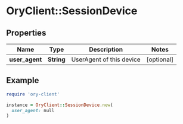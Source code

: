 # OryClient::SessionDevice

## Properties

| Name | Type | Description | Notes |
| ---- | ---- | ----------- | ----- |
| **user_agent** | **String** | UserAgent of this device | [optional] |

## Example

```ruby
require 'ory-client'

instance = OryClient::SessionDevice.new(
  user_agent: null
)
```

